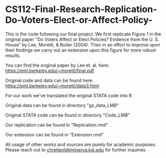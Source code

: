 # CS112-Final-Research-Replication-Do-Voters-Elect-or-Affect-Policy-

This is the code following our final project. We first replicate Figure 1 in the original paper "Do Voters Affect or Elect Policies? Evidence from the U. S. House" by Lee, Moretti, & Butler (2004). Then in an effort to improve upon their findings we carry out an extension upon this figure for more robust results.

You can find the original paper by Lee et. al. here: https://eml.berkeley.edu/~moretti/final.pdf

Original code and data can be found here: https://eml.berkeley.edu/~moretti/data3.html

For our work we've translated the original STATA code into R

Original data can be found in directory "gz_data_LMB"

Original STATA code can be found in directory "Code_LMB"

Our replication can be found in "Replication.rmd"

Our extension can be found in "Extension.rmd"

All usage of other works and sources are purely for academic purposes. Please reach out to chretienli@minerva.kgi.edu for further inquiries
